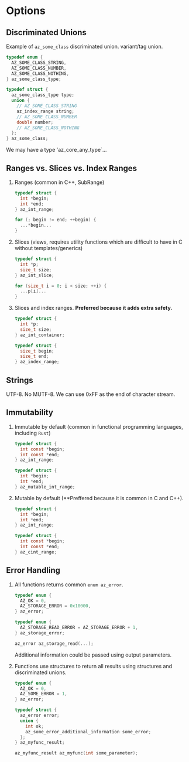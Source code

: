 # Options

## Discriminated Unions

Example of `az_some_class` discriminated union. variant/tag union.

```c
typedef enum {
  AZ_SOME_CLASS_STRING,
  AZ_SOME_CLASS_NUMBER,
  AZ_SOME_CLASS_NOTHING,
} az_some_class_type;

typedef struct {
  az_some_class_type type;
  union {
    // AZ_SOME_CLASS_STRING
    az_index_range string;
    // AZ_SOME_CLASS_NUMBER
    double number;
    // AZ_SOME_CLASS_NOTHING
  };
} az_some_class;
```

We may have a type 'az_core_any_type`...

## Ranges vs. Slices vs. Index Ranges

1. Ranges (common in C++, SubRange)

   ```c
   typedef struct {
     int *begin;
     int *end;
   } az_int_range;
   ```

   ```c
   for (; begin != end; ++begin) {
     ...*begin...
   }
   ```

1. Slices (views, requires utility functions which are difficult to have in C without templates/generics)

   ```c
   typedef struct {
     int *p;
     size_t size;
   } az_int_slice;
   ```

   ```c
   for (size_t i = 0; i < size; ++i) {
     ...p[i]...
   }
   ```

1. Slices and index ranges. **Preferred because it adds extra safety.**

   ```c
   typedef struct {
     int *p;
     size_t size;
   } az_int_container;

   typedef struct {
     size_t begin;
     size_t end;
   } az_index_range;
   ```

## Strings

UTF-8. No MUTF-8. We can use 0xFF as the end of character stream.

## Immutability

1. Immutable by default (common in functional programming languages, including `Rust`)

   ```c
   typedef struct {
     int const *begin;
     int const *end;
   } az_int_range;

   typedef struct {
     int *begin;
     int *end;
   } az_mutable_int_range;
   ```

1. Mutable by default (**Preffered because it is common in C and C++).

   ```c
   typedef struct {
     int *begin;
     int *end;
   } az_int_range;

   typedef struct {
     int const *begin;
     int const *end;
   } az_cint_range;
   ```

## Error Handling

1. All functions returns common `enum az_error`.

   ```c
   typedef enum {
     AZ_OK = 0,
     AZ_STORAGE_ERROR = 0x10000,
   } az_error;

   typedef enum {
     AZ_STORAGE_READ_ERROR = AZ_STORAGE_ERROR + 1,
   } az_storage_error;

   az_error az_storage_read(...);
   ```

   Additional information could be passed using output parameters.

1. Functions use structures to return all results using structures and discriminated unions.

   ```c
   typedef enum {
     AZ_OK = 0,
     AZ_SOME_ERROR = 1,
   } az_error;

   typedef struct {
     az_error error;
     union {
       int ok;
       az_some_error_additional_information some_error;
     };
   } az_myfunc_result;

   az_myfunc_result az_myfunc(int some_parameter);
   ```
